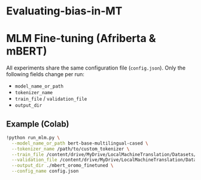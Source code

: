 # Evaluating-bias-in-MT

# MLM Fine-tuning (Afriberta & mBERT)

All experiments share the same configuration file (`config.json`).
Only the following fields change per run:
- `model_name_or_path`
- `tokenizer_name`
- `train_file` / `validation_file`
- `output_dir`

## Example (Colab)
```bash
!python run_mlm.py \
  --model_name_or_path bert-base-multilingual-cased \
  --tokenizer_name /path/to/custom_tokenizer \
  --train_file /content/drive/MyDrive/LocalMachineTranslation/Datasets/nllb/om/train.txt \
  --validation_file /content/drive/MyDrive/LocalMachineTranslation/Datasets/nllb/om/validation.txt \
  --output_dir ./mbert_oromo_finetuned \
  --config_name config.json


